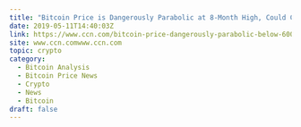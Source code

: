 ```yaml
---
title: "Bitcoin Price is Dangerously Parabolic at 8-Month High, Could Collapse Below $6,000"
date: 2019-05-11T14:40:03Z
link: https://www.ccn.com/bitcoin-price-dangerously-parabolic-below-6000?utm_medium=RSS&utm_source=hune
site: www.ccn.comwww.ccn.com
topic: crypto
category:
  - Bitcoin Analysis
  - Bitcoin Price News
  - Crypto
  - News
  - Bitcoin
draft: false
---
```

